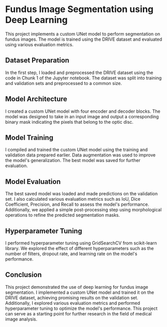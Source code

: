 # Fundus Image Segmentation using Deep Learning

This project implements a custom UNet model to perform segmentation on fundus images. The model is trained using the DRIVE dataset and evaluated using various evaluation metrics.

## Dataset Preparation

In the first step, I loaded and preprocessed the DRIVE dataset using the code in Chunk 1 of the Jupyter notebook. The dataset was split into training and validation sets and preprocessed to a common size.

## Model Architecture

I created a custom UNet model with four encoder and decoder blocks. The model was designed to take in an input image and output a corresponding binary mask indicating the pixels that belong to the optic disc.

## Model Training

I compiled and trained the custom UNet model using the training and validation data prepared earlier. Data augmentation was used to improve the model's generalization. The best model was saved for further evaluation.

## Model Evaluation

The best saved model was loaded and made predictions on the validation set. I also calculated various evaluation metrics such as IoU, Dice Coefficient, Precision, and Recall to assess the model's performance. Additionally, we applied a simple post-processing step using morphological operations to refine the predicted segmentation masks.

## Hyperparameter Tuning
I performed hyperparameter tuning using GridSearchCV from scikit-learn library. We explored the effect of different hyperparameters such as the number of filters, dropout rate, and learning rate on the model's performance.

## Conclusion

This project demonstrated the use of deep learning for fundus image segmentation. I implemented a custom UNet model and trained it on the DRIVE dataset, achieving promising results on the validation set. Additionally, I explored various evaluation metrics and performed hyperparameter tuning to optimize the model's performance. This project can serve as a starting point for further research in the field of medical image analysis.

